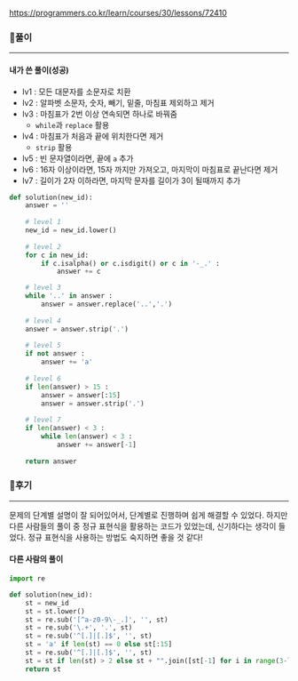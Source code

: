 <https://programmers.co.kr/learn/courses/30/lessons/72410>



### 📌풀이

----

#### 내가 쓴 풀이(성공)

- lv1 : 모든 대문자를 소문자로 치환
- lv2 : 알파벳 소문자, 숫자, 빼기, 밑줄, 마침표 제외하고 제거
- lv3 : 마침표가 2번 이상 연속되면 하나로 바꿔줌
  - `while`과 `replace` 활용
- lv4 : 마침표가 처음과 끝에 위치한다면 제거
  - `strip` 활용
- lv5 : 빈 문자열이라면, 끝에 `a` 추가
- lv6 : 16자 이상이라면, 15자 까지만 가져오고, 마지막이 마침표로 끝난다면 제거
- lv7 : 길이가 2자 이하라면, 마지막 문자를 길이가 3이 될때까지 추가

```python
def solution(new_id):
    answer = ''
    
    # level 1
    new_id = new_id.lower()
    
    # level 2
    for c in new_id:
        if c.isalpha() or c.isdigit() or c in '-_.' :
            answer += c

    # level 3
    while '..' in answer :
        answer = answer.replace('..','.')
        
    # level 4
    answer = answer.strip('.')
    
    # level 5
    if not answer :
        answer += 'a'
        
    # level 6
    if len(answer) > 15 :
        answer = answer[:15]
        answer = answer.strip('.')
        
    # level 7
    if len(answer) < 3 :
        while len(answer) < 3 :
            answer += answer[-1]
    
    return answer
```





### 📌후기

------

문제의 단계별 설명이 잘 되어있어서, 단계별로 진행하며 쉽게 해결할 수 있었다. 하지만 다른 사람들의 풀이 중 정규 표현식을 활용하는 코드가 있었는데, 신기하다는 생각이 들었다. 정규 표현식을 사용하는 방법도 숙지하면 좋을 것 같다!



#### 다른 사람의 풀이

```python
import re

def solution(new_id):
    st = new_id
    st = st.lower()
    st = re.sub('[^a-z0-9\-_.]', '', st)
    st = re.sub('\.+', '.', st)
    st = re.sub('^[.]|[.]$', '', st)
    st = 'a' if len(st) == 0 else st[:15]
    st = re.sub('^[.]|[.]$', '', st)
    st = st if len(st) > 2 else st + "".join([st[-1] for i in range(3-len(st))])
    return st
```

